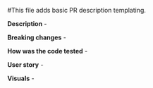 #This file adds basic PR description templating.

**Description** -

**Breaking changes** -

**How was the code tested** -

**User story** -

**Visuals** -
